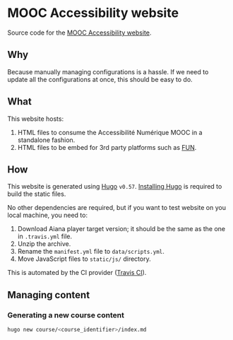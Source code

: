 # MOOC Accessibility website

Source code for the [MOOC Accessibility website](https://mooc-accessibility.inria.fr).

## Why

Because manually managing configurations is a hassle. If we need to update all the configurations at once, this should be easy to do.

## What

This website hosts:

1. HTML files to consume the Accessibilité Numérique MOOC in a standalone fashion.
2. HTML files to be embed for 3rd party platforms such as [FUN](https://www.fun-mooc.fr).

## How

This website is generated using [Hugo](https://gohugo.io) `v0.57`. [Installing Hugo](https://gohugo.io/getting-started/installing) is required to build the static files.

No other dependencies are required, but if you want to test website on you local machine, you need to:

1. Download Aiana player target version; it should be the same as the one in `.travis.yml` file.
2. Unzip the archive.
3. Rename the `manifest.yml` file to `data/scripts.yml`.
4. Move JavaScript files to `static/js/` directory.

This is automated by the CI provider ([Travis CI](https://travis-ci.com)).

## Managing content

### Generating a new course content

```sh
hugo new course/<course_identifier>/index.md
```
